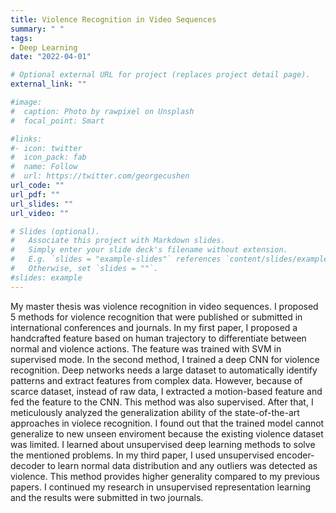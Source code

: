 ```yaml
---
title: Violence Recognition in Video Sequences
summary: " "
tags:
- Deep Learning
date: "2022-04-01"

# Optional external URL for project (replaces project detail page).
external_link: ""

#image:
#  caption: Photo by rawpixel on Unsplash
#  focal_point: Smart

#links:
#- icon: twitter
#  icon_pack: fab
#  name: Follow
#  url: https://twitter.com/georgecushen
url_code: ""
url_pdf: ""
url_slides: ""
url_video: ""

# Slides (optional).
#   Associate this project with Markdown slides.
#   Simply enter your slide deck's filename without extension.
#   E.g. `slides = "example-slides"` references `content/slides/example-slides.md`.
#   Otherwise, set `slides = ""`.
#slides: example
---
```


My master thesis was violence recognition in video sequences. I proposed 5 methods for violence recognition that were published or submitted in international conferences and journals. In my first paper, I proposed a handcrafted feature based on human trajectory to differentiate between normal and violence actions. The feature was trained with SVM in supervised mode. In the second method, I trained a deep CNN for violence recognition. Deep networks needs a large dataset to automatically identify patterns and extract features from complex data. However, because of scarce dataset, instead of raw data, I extracted a motion-based feature and fed the feature to the CNN. This method was also supervised. After that, I meticulously analyzed the generalization ability of the state-of-the-art approaches in violece recognition. I found out that the trained model cannot generalize to new unseen enviroment because the existing violence dataset was limited. I learned about unsupervised deep learning methods to solve the mentioned problems. In my third paper, I used unsupervised encoder-decoder to learn normal data distribution and any outliers was detected as violence. This method provides higher generality compared to my previous papers. I continued my research in unsupervised representation learning and the results were submitted in two journals. 
